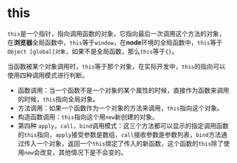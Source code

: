 # this

`this`是一个指针，指向调用函数的对象，它指向最后一次调用这个方法的对象，在**浏览器**全局函数中，`this`等于`window`，在**node**环境的全局函数中，`this`等于`Object [global]对象`，如果不是全局函数，那么`this`等于`{}`。

当函数被某个对象调用时，`this`等于那个对象，在实际开发中，`this`的指向可以使用四种调用模式进行判断。

- 函数调用：当一个函数不是一个对象的某个属性的时候，直接作为函数来调用的时候，`this`指向全局对象。
- 方法调用：如果一个函数作为一个对象的方法来调用，`this`指向这个对象。
- 构造函数调用：`this`指向这个用`new`新创建的对象。
- 第四种 `apply`，`call`，`bind`调用模式：这三个方法都可以显示的指定调用函数的`this`指向，`apply`接受参数是数组，`call`接收参数是参数列表，`bind`方法通过传入一个对象，返回一个`this`绑定了传入的新函数，这个函数的`this`除了使用`new`会改变，其他情况下是不会变的。